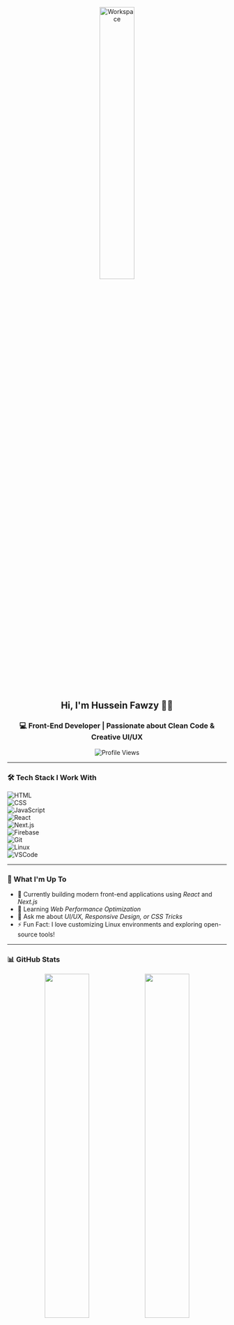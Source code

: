 <div align="center">


<img src="https://github.com/SP-XD/SP-XD/blob/main/images/dev-working_rounded.gif?raw=true" alt="Workspace" width="40%" /> <br>

<h2>Hi, I'm Hussein Fawzy 👨‍💻</h2>  
<h3>💻 Front-End Developer | Passionate about Clean Code & Creative UI/UX</h3>  

![Profile Views](https://komarev.com/ghpvc/?username=husseinfawzy&style=flat&color=orange&label=PROFILE+VIEWS)  


</div>  

---

### 🛠 Tech Stack I Work With  
![HTML](https://img.shields.io/badge/HTML5-E34F26?style=flat&logo=html5&logoColor=white)  
![CSS](https://img.shields.io/badge/CSS3-1572B6?style=flat&logo=css3&logoColor=white)  
![JavaScript](https://img.shields.io/badge/JavaScript-F7DF1E?style=flat&logo=javascript&logoColor=black)  
![React](https://img.shields.io/badge/React-61DAFB?style=flat&logo=react&logoColor=black)  
![Next.js](https://img.shields.io/badge/Next.js-000000?style=flat&logo=nextdotjs&logoColor=white)  
![Firebase](https://img.shields.io/badge/Firebase-FFCA28?style=flat&logo=firebase&logoColor=black)  
![Git](https://img.shields.io/badge/Git-F05032?style=flat&logo=git&logoColor=white)  
![Linux](https://img.shields.io/badge/Linux-FCC624?style=flat&logo=linux&logoColor=black)  
![VSCode](https://img.shields.io/badge/VS%20Code-007ACC?style=flat&logo=visual-studio-code&logoColor=white)  

---

### 🧠 What I'm Up To  
- 🔭 Currently building modern front-end applications using *React* and *Next.js*  
- 🌱 Learning *Web Performance Optimization*  
- 💬 Ask me about *UI/UX, Responsive Design, or CSS Tricks*  
- ⚡ Fun Fact: I love customizing Linux environments and exploring open-source tools!  

---

### 📊 GitHub Stats  
<div align="center">  

<img src="https://github-readme-stats.vercel.app/api?username=husseinfawzy&show_icons=true&theme=radical" width="45%" />  
<img src="https://github-readme-streak-stats.herokuapp.com/?user=husseinfawzy&theme=radical" width="45%" />  
<br>  
<img src="https://github-readme-stats.vercel.app/api/top-langs/?username=husseinfawzy&layout=compact&theme=radical" width="60%" />  

</div>  

---


### 🚀 Let's Connect




- 📞 *WhatsApp*: [01017698308](https://wa.me/201017698308)

- 📧 *Email*: [fawzyhussien910@gmail.com](mailto:fawzyhussien910@gmail.com)
- GitHub: [husseinfawzy](https://github.com/Abofawzy125)
- Portfolio: Coming Soon!

---

<!-- Optional: Spotify / Fun Section / Emojis -->
<!-- Keep your vibe and humor if you'd like me to include it again -->
